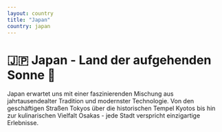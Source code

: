 ```yaml
---
layout: country
title: "Japan"
country: japan
---
```


# 🇯🇵 Japan - Land der aufgehenden Sonne 🏯

Japan erwartet uns mit einer faszinierenden Mischung aus jahrtausendealter Tradition und modernster Technologie. Von den geschäftigen Straßen Tokyos über die historischen Tempel Kyotos bis hin zur kulinarischen Vielfalt Osakas - jede Stadt verspricht einzigartige Erlebnisse.

